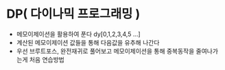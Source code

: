 # DP( 다이나믹 프로그래밍 )
- 메모이제이션을 활용하여 푼다 dy[0,1,2,3,4,5 ...]
- 계산된 메모이제이션 값들을 통해 다음값을 유추해 나간다
- 우선 브루트포스, 완전재귀로 풀어보고 메모이제이션을 통해 중복동작을 줄여나가는게 처음 연습방법

